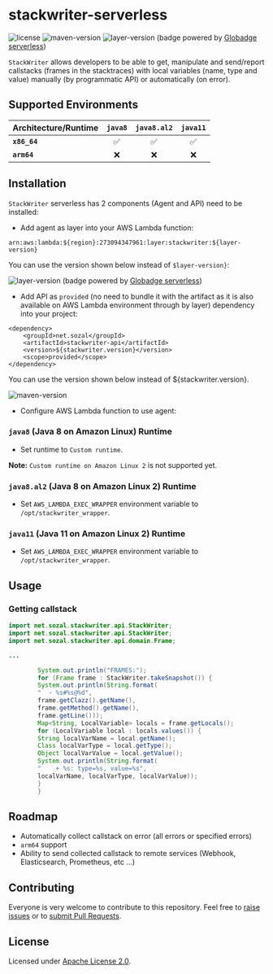 # stackwriter-serverless

![license](https://img.shields.io/badge/License-Apache_2.0-blue.svg)
![maven-version](https://img.shields.io/maven-central/v/net.sozal/stackwriter)
![layer-version](https://api.globadge.com/v1/badgen/aws/lambda/layer/latest-version/us-east-1/273094347961/stackwriter) (badge powered by [Globadge serverless](https://www.globadge.com/badges/serverless))

`StackWriter` allows developers to be able to get, manipulate and send/report callstacks (frames in the stacktraces)
with local variables (name, type and value) manually (by programmatic API) or automatically (on error).

## Supported Environments

| Architecture/Runtime | `java8`            |  `java8.al2`       | `java11`           |
|:---------------------|:------------------:|:------------------:|:------------------:|
| **`x86_64`**         | :white_check_mark: | :white_check_mark: | :white_check_mark: |
| **`arm64`**          | :x:                |     :x:            |  :x:               |  

## Installation

`StackWriter` serverless has 2 components (Agent and API) need to be installed:

- Add agent as layer into your AWS Lambda function:
```
arn:aws:lambda:${region}:273094347961:layer:stackwriter:${layer-version}

```

You can use the version shown below instead of `$layer-version}`:

![layer-version](https://api.globadge.com/v1/badgen/aws/lambda/layer/latest-version/us-east-1/273094347961/stackwriter) (badge powered by [Globadge serverless](https://www.globadge.com/badges/serverless))

- Add API as `provided` (no need to bundle it with the artifact as it is also available on AWS Lambda environment through by layer) dependency into your project:
```
<dependency>
    <groupId>net.sozal</groupId>
    <artifactId>stackwriter-api</artifactId>
    <version>${stackwriter.version}</version>
    <scope>provided</scope>
</dependency>
```

You can use the version shown below instead of ${stackwriter.version}.

![maven-version](https://img.shields.io/maven-central/v/net.sozal/stackwriter)

- Configure AWS Lambda function to use agent:

### `java8` (Java 8 on Amazon Linux) Runtime
- Set runtime to `Custom runtime`.

**Note:** `Custom runtime on Amazon Linux 2` is not supported yet.

### `java8.al2` (Java 8 on Amazon Linux 2) Runtime
- Set `AWS_LAMBDA_EXEC_WRAPPER` environment variable to `/opt/stackwriter_wrapper`.

### `java11` (Java 11 on Amazon Linux 2) Runtime
- Set `AWS_LAMBDA_EXEC_WRAPPER` environment variable to `/opt/stackwriter_wrapper`.

## Usage

### Getting callstack
```java
import net.sozal.stackwriter.api.StackWriter;
import net.sozal.stackwriter.api.StackWriter;
import net.sozal.stackwriter.api.domain.Frame;

...

        System.out.println("FRAMES:");
        for (Frame frame : StackWriter.takeSnapshot()) {
        System.out.println(String.format(
        "  - %s#%s@%d",
        frame.getClazz().getName(),
        frame.getMethod().getName(),
        frame.getLine()));
        Map<String, LocalVariable> locals = frame.getLocals();
        for (LocalVariable local : locals.values()) {
        String localVarName = local.getName();
        Class localVarType = local.getType();
        Object localVarValue = local.getValue();
        System.out.println(String.format(
        "    + %s: type=%s, value=%s",
        localVarName, localVarType, localVarValue));
        }
        }

```

## Roadmap

- Automatically collect callstack on error (all errors or specified errors)
- `arm64` support
- Ability to send collected callstack to remote services (Webhook, Elasticsearch, Prometheus, etc ...)

## Contributing

Everyone is very welcome to contribute to this repository.
Feel free to [raise issues](https://github.com/serkan-ozal/stackwriter-serverless/issues)
or to [submit Pull Requests](https://github.com/serkan-ozal/stackwriter-serverless/pulls).

## License

Licensed under [Apache License 2.0](LICENSE).
